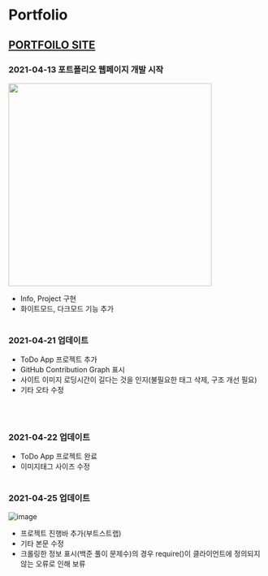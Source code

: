 # Portfolio
## [PORTFOILO SITE](https://k-junyyy.github.io/Portfolio/main.html)

### 2021-04-13 포트폴리오 웹페이지 개발 시작
<img src="https://user-images.githubusercontent.com/74912530/114492595-d5e97e80-9c53-11eb-99d8-f4ca0f3ed103.png" width="auto" height="400px">

* Info, Project 구현
* 화이트모드, 다크모드 기능 추가
<br><br>

### 2021-04-21 업데이트
* ToDo App 프로젝트 추가
* GitHub Contribution Graph 표시
* 사이트 이미지 로딩시간이 길다는 것을 인지(불필요한 태그 삭제, 구조 개선 필요)
* 기타 오타 수정</p>
<br><br>

### 2021-04-22 업데이트
* ToDo App 프로젝트 완료
* 이미지태그 사이즈 수정
<br><br>

### 2021-04-25 업데이트
![image](https://user-images.githubusercontent.com/74912530/115967579-61291500-a56e-11eb-8677-1153b6b69441.png)

* 프로젝트 진행바 추가(부트스트랩)
* 기타 본문 수정
* 크롤링한 정보 표시(백준 풀이 문제수)의 경우 require()이 클라이언트에 정의되지 않는 오류로 인해 보류
<br><br>
